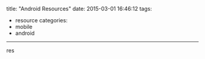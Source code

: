 title: "Android Resources"
date: 2015-03-01 16:46:12
tags:
- resource
categories:
- mobile
- android

---

res
